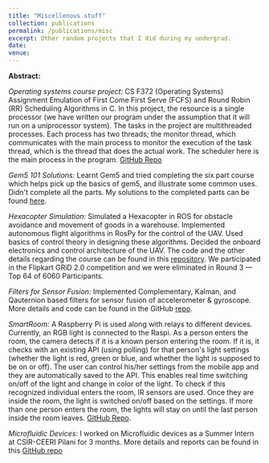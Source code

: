 ```yaml
---
title: "Miscellenous stuff"
collection: publications
permalink: /publications/misc
excerpt: Other random projects that I did during my undergrad. 
date: 
venue:
---
```


**Abstract:**

*Operating systems course project:*
CS F372 (Operating Systems) Assignment Emulation of First Come First Serve (FCFS) and Round Robin (RR) Scheduling Algorithms in C. In this project, the resource is a single processor (we have written our program under the assumption that it will run on a uniprocessor system). The tasks in the project are multithreaded processes. Each process has two threads; the monitor thread, which communicates with the main process to monitor the execution of the task thread, which is the thread that does the actual work. The scheduler here is the main process in the program. [GitHub Repo](https://github.com/vishwas1101/cs-f372-assignment)

*Gem5 101 Solutions:*
Learnt Gem5 and tried completing the six part course which helps pick up the basics of gem5, and illustrate some common uses. Didn't complete all the parts. My solutions to the completed parts can be found [here](https://github.com/vishwas1101/gem5_101_Solutions).


*Hexacopter Simulation:*
Simulated a Hexacopter in ROS for obstacle avoidance and movement of goods in a warehouse. Implemented autonomous flight algorithms in RosPy for the control of the UAV.
Used basics of control theory in designing these algorithms. Decided the onboard electronics and control architecture of the UAV. The code and the other details regarding the course can be found in this [repository](https://github.com/vishwas1101/Hexacopter-Simulation). We participated in the Flipkart GRiD 2.0 competition and we were eliminated in Round 3 — Top 64 of 6060 Participants.


*Filters for Sensor Fusion:*
Implemented Complementary, Kalman, and Qauternion based filters for sensor fusion of accelerometer & gyroscope. More details and code can be found in the GitHub [repo](https://github.com/vishwas1101/Filters).


*SmartRoom:*
A Raspberry Pi is used along with relays to different devices. Currently, an RGB light is connected to the Raspi. As a person enters the room, the camera detects if it is a known person entering the room. If it is, it checks with an existing API (using polling) for that person's light settings (whether the light is red, green or blue, and whether the light is supposed to be on or off). The user can control his/her settings from the mobile app and they are automatically saved to the API. This enables real time switching on/off of the light and change in color of the light. To check if this recognized individual enters the room, IR sensors are used. Once they are inside the room, the light is switched on/off based on the settings. If more than one person enters the room, the lights will stay on until the last person inside the room leaves. [GitHub Repo](https://github.com/vishwas1101/SmartRoom).


*Microfluidic Devices:*
I worked on Microfluidic devices as a Summer Intern at CSIR-CEERI Pilani for 3 months. More details and reports can be found in this [GitHub repo](https://github.com/vishwas1101/Microfluidic-Devices)



